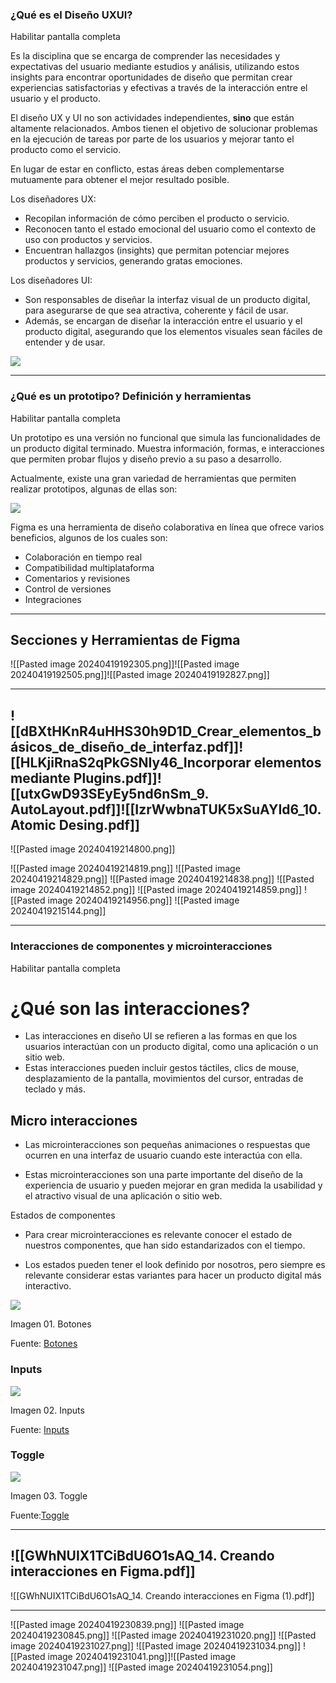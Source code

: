 ### ¿Qué es el Diseño UXUI?

Habilitar pantalla completa

Es la disciplina que se encarga de comprender las necesidades y expectativas del usuario mediante estudios y análisis, utilizando estos insights para encontrar oportunidades de diseño que permitan crear experiencias satisfactorias y efectivas a través de la interacción entre el usuario y el producto.

El diseño UX y UI no son actividades independientes, **sino** que están altamente relacionados. Ambos tienen el objetivo de solucionar problemas en la ejecución de tareas por parte de los usuarios y mejorar tanto el producto como el servicio. 

En lugar de estar en conflicto, estas áreas deben complementarse mutuamente para obtener el mejor resultado posible.

Los diseñadores UX:

- Recopilan información de cómo perciben el producto o servicio.
- Reconocen tanto el estado emocional del usuario como el contexto de uso con productos y servicios.
- Encuentran hallazgos (insights) que permitan potenciar mejores productos y servicios, generando gratas emociones.

Los diseñadores UI:

- Son responsables de diseñar la interfaz visual de un producto digital, para asegurarse de que sea atractiva, coherente y fácil de usar. 
- Además, se encargan de diseñar la interacción entre el usuario y el producto digital, asegurando que los elementos visuales sean fáciles de entender y de usar. 

![](https://files.cdn.thinkific.com/file_uploads/806188/images/673/23d/512/30576712_7706589.jpg)

---
### ¿Qué es un prototipo? Definición y herramientas

Habilitar pantalla completa

Un prototipo es una versión no funcional que simula las funcionalidades de un producto digital terminado. Muestra información, formas, e interacciones que permiten probar flujos y diseño previo a su paso a desarrollo. 

Actualmente, existe una gran variedad de herramientas que permiten realizar prototipos, algunas de ellas son:

![](https://files.cdn.thinkific.com/file_uploads/806188/images/974/33e/545/1698089637305.png)  

Figma es una herramienta de diseño colaborativa en línea que ofrece varios beneficios, algunos de los cuales son:

- Colaboración en tiempo real
- Compatibilidad multiplataforma
- Comentarios y revisiones
- Control de versiones
- Integraciones


---
## Secciones y Herramientas de Figma
![[Pasted image 20240419192305.png]]![[Pasted image 20240419192505.png]]![[Pasted image 20240419192827.png]]

---

![[dBXtHKnR4uHHS30h9D1D_Crear_elementos_básicos_de_diseño_de_interfaz.pdf]]![[HLKjiRnaS2qPkGSNIy46_Incorporar elementos mediante Plugins.pdf]]![[utxGwD93SEyEy5nd6nSm_9. AutoLayout.pdf]]![[IzrWwbnaTUK5xSuAYId6_10. Atomic Desing.pdf]]
---

![[Pasted image 20240419214800.png]]

![[Pasted image 20240419214819.png]]
![[Pasted image 20240419214829.png]]
![[Pasted image 20240419214838.png]]
![[Pasted image 20240419214852.png]]
![[Pasted image 20240419214859.png]]
![[Pasted image 20240419214956.png]]
![[Pasted image 20240419215144.png]]


---
### Interacciones de componentes y microinteracciones

Habilitar pantalla completa

# ¿Qué son las interacciones?

- Las interacciones en diseño UI se refieren a las formas en que los usuarios interactúan con un producto digital, como una aplicación o un sitio web. 
- Estas interacciones pueden incluir gestos táctiles, clics de mouse, desplazamiento de la pantalla, movimientos del cursor, entradas de teclado y más. 

## Micro interacciones

- Las microinteracciones son pequeñas animaciones o respuestas que ocurren en una interfaz de usuario cuando este interactúa con ella. 
    
- Estas microinteracciones son una parte importante del diseño de la experiencia de usuario y pueden mejorar en gran medida la usabilidad y el atractivo visual de una aplicación o sitio web.
    

Estados de componentes

- Para crear microinteracciones es relevante conocer el estado de nuestros componentes, que han sido estandarizados con el tiempo. 
    
- Los estados pueden tener el look definido por nosotros, pero siempre es relevante considerar estas variantes para hacer un producto digital más interactivo.
    

  

![](https://files.cdn.thinkific.com/file_uploads/806188/images/9d1/e5e/c2f/1698285443696.png)

Imagen 01. Botones

Fuente: [Botones](https://xd.adobe.com/ideas/process/ui-design/designing-interactive-buttons-states/)

  

### Inputs

![](https://files.cdn.thinkific.com/file_uploads/806188/images/ff6/393/81f/1698285443923.png)

Imagen 02. Inputs

Fuente: [Inputs](http://www.dribbble.com/)

###   

### Toggle

  

![](https://files.cdn.thinkific.com/file_uploads/806188/images/0b3/60c/f34/1698285443624.png)

Imagen 03. Toggle

Fuente:[Toggle](https://m2.material.io/components/switches)

---
![[GWhNUIX1TCiBdU6O1sAQ_14. Creando interacciones en Figma.pdf]]
---
![[GWhNUIX1TCiBdU6O1sAQ_14. Creando interacciones en Figma (1).pdf]]

---
![[Pasted image 20240419230839.png]]
![[Pasted image 20240419230845.png]]
![[Pasted image 20240419231020.png]]
![[Pasted image 20240419231027.png]]
![[Pasted image 20240419231034.png]]
![[Pasted image 20240419231041.png]]![[Pasted image 20240419231047.png]]
![[Pasted image 20240419231054.png]]